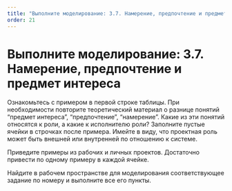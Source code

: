 ```yaml
---
title: "Выполните моделирование: 3.7. Намерение, предпочтение и предмет интереса"
order: 21
---
```


# Выполните моделирование: 3.7. Намерение, предпочтение и предмет интереса

Ознакомьтесь с примером в первой строке таблицы. При необходимости повторите теоретический материал о разнице понятий “предмет интереса”, “предпочтение”, “намерение”. Какие из эти понятий относятся к роли, а какие к исполнителю роли? Заполните пустые ячейки в строчках после примера. Имейте в виду, что проектная роль может быть внешней или внутренней по отношению к системе.

Приведите примеры из рабочих и личных проектов. Достаточно привести по одному примеру в каждой ячейке.

Найдите в рабочем пространстве для моделирования соответствующее задание по номеру и выполните все его пункты.